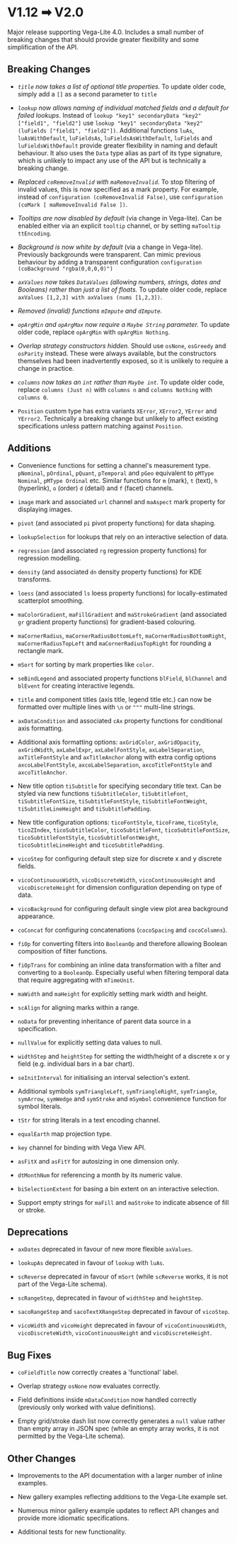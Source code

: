 # V1.12 ➡ V2.0

Major release supporting Vega-Lite 4.0. Includes a small number of breaking changes that should provide greater flexibility and some simplification of the API.

## Breaking Changes

- _`title` now takes a list of optional title properties._
  To update older code, simply add a `[]` as a second parameter to `title`

* _`lookup` now allows naming of individual matched fields and a default for failed lookups_.
  Instead of `lookup "key1" secondaryData "key2" ["field1", "field2"]` use `lookup "key1" secondaryData "key2" (luFields ["field1", "field2"])`. Additional functions `luAs`, `luAsWithDefault`, `luFieldsAs`, `luFieldsAsWithDefault`, `luFields` and `luFieldsWithDefault` provide greater flexibility in naming and default behaviour. It also uses the `Data` type alias as part of its type signature, which is unlikely to impact any use of the API but is technically a breaking change.

- _Replaced `coRemoveInvalid` with `maRemoveInvalid`_.
  To stop filtering of invalid values, this is now specified as a mark property. For example, instead of `configuration (coRemoveInvalid False)`, use `configuration (coMark [ maRemoveInvalid False ])`.

* _Tooltips are now disabled by default_ (via change in Vega-lite).
  Can be enabled either via an explicit `tooltip` channel, or by setting `maTooltip ttEncoding`.

- _Background is now white by default_ (via a change in Vega-lite).
  Previously backgrounds were transparent. Can mimic previous behaviour by adding a transparent configuration `configuration (coBackground "rgba(0,0,0,0)")`

* _`axValues` now takes `DataValues` (allowing numbers, strings, dates and Booleans) rather than just a list of floats._
  To update older code, replace `axValues [1,2,3] with axValues (nums [1,2,3])`.

- _Removed (invalid) functions `mImpute` and `dImpute`._

* _`opArgMin` and `opArgMax` now require a `Maybe String` parameter._
  To update older code, replace `opArgMin` with `opArgMin Nothing`.

- _Overlap strategy constructors hidden._
  Should use `osNone`, `osGreedy` and `osParity` instead. These were always available, but the constructors themselves had been inadvertently exposed, so it is unlikely to require a change in practice.

* _`columns` now takes an `int` rather than `Maybe int`._
  To update older code, replace `columns (Just n)` with `columns n` and `columns Nothing` with `columns 0`.

- `Position` custom type has extra variants `XError`, `XError2`, `YError` and `YError2`. Technically a breaking change but unlikely to affect existing specifications unless pattern matching against `Position`.

## Additions

- Convenience functions for setting a channel's measurement type. `pNominal`, `pOrdinal`, `pQuant`, `pTemporal` and `pGeo` equivalent to `pMType Nominal`, `pMType Ordinal` etc. Similar functions for `m` (mark), `t` (text), `h` (hyperlink), `o` (order) `d` (detail) and `f` (facet) channels.

* `image` mark and associated `url` channel and `maAspect` mark property for displaying images.

- `pivot` (and associated `pi` pivot property functions) for data shaping.

* `lookupSelection` for lookups that rely on an interactive selection of data.

- `regression` (and associated `rg` regression property functions) for regression modelling.

* `density` (and associated `dn` density property functions) for KDE transforms.

- `loess` (and associated `ls` loess property functions) for locally-estimated scatterplot smoothing.

* `maColorGradient`, `maFillGradient` and `maStrokeGradient` (and associated `gr` gradient property functions) for gradient-based colouring.

- `maCornerRadius`, `maCornerRadiusBottomLeft`, `maCornerRadiusBottomRight`, `maCornerRadiusTopLeft` and `maCornerRadiusTopRight` for rounding a rectangle mark.

* `mSort` for sorting by mark properties like `color`.

- `seBindLegend` and associated property functions `blField`, `blChannel` and `blEvent` for creating interactive legends.

* `title` and component titles (axis title, legend title etc.) can now be formatted over multiple lines with `\n` or `"""` multi-line strings.

- `axDataCondition` and associated `cAx` property functions for conditional axis formatting.

* Additional axis formatting options: `axGridColor`, `axGridOpacity`, `axGridWidth`, `axLabelExpr`, `axLabelFontStyle`, `axLabelSeparation`, `axTitleFontStyle` and `axTitleAnchor` along with extra config options `axcoLabelFontStyle`, `axcoLabelSeparation`, `axcoTitleFontStyle` and `axcoTitleAnchor`.

- New title option `tiSubtitle` for specifying secondary title text. Can be styled via new functions `tiSubtitleColor`, `tiSubtitleFont`, `tiSubtitleFontSize`, `tiSubtitleFontStyle`, `tiSubtitleFontWeight`, `tiSubtitleLineHeight` and `tiSubtitlePadding`.

* New title configuration options: `ticoFontStyle`, `ticoFrame`, `ticoStyle`, `ticoZIndex`, `ticoSubtitleColor`, `ticoSubtitleFont`, `ticoSubtitleFontSize`, `ticoSubtitleFontStyle`, `ticoSubtitleFontWeight`, `ticoSubtitleLineHeight` and `ticoSubtitlePadding`.

- `vicoStep` for configuring default step size for discrete x and y discrete fields.

* `vicoContinuousWidth`, `vicoDiscreteWidth`, `vicoContinuousHeight` and `vicoDiscreteHeight` for dimension configuration depending on type of data.

- `vicoBackground` for configuring default single view plot area background appearance.

* `coConcat` for configuring concatenations (`cocoSpacing` and `cocoColumns`).

- `fiOp` for converting filters into `BooleanOp` and therefore allowing Boolean composition of filter functions.

* `fiOpTrans` for combining an inline data transformation with a filter and converting to a `BooleanOp`. Especially useful when filtering temporal data that require aggregating with `mTimeUnit`.

- `maWidth` and `maHeight` for explicitly setting mark width and height.

* `scAlign` for aligning marks within a range.

- `noData` for preventing inheritance of parent data source in a specification.

* `nullValue` for explicitly setting data values to null.

- `widthStep` and `heightStep` for setting the width/height of a discrete x or y field (e.g. individual bars in a bar chart).

* `seInitInterval` for initialising an interval selection's extent.

- Additional symbols `symTriangleLeft`, `symTriangleRight`, `symTriangle`, `symArrow`, `symWedge` and `symStroke` and `mSymbol` convenience function for symbol literals.

* `tStr` for string literals in a text encoding channel.

- `equalEarth` map projection type.

* `key` channel for binding with Vega View API.

- `asFitX` and `asFitY` for autosizing in one dimension only.

* `dtMonthNum` for referencing a month by its numeric value.

- `biSelectionExtent` for basing a bin extent on an interactive selection.

- Support empty strings for `maFill` and `maStroke` to indicate absence of fill or stroke.

## Deprecations

- `axDates` deprecated in favour of new more flexible `axValues`.

* `lookupAs` deprecated in favour of `lookup` with `luAs`.

- `scReverse` deprecated in favour of `mSort` (while `scReverse` works, it is not part of the Vega-Lite schema).

* `scRangeStep`, deprecated in favour of `widthStep` and `heightStep`.

- `sacoRangeStep` and `sacoTextXRangeStep` deprecated in favour of `vicoStep`.

* `vicoWidth` and `vicoHeight` deprecated in favour of `vicoContinuousWidth`, `vicoDiscreteWidth`, `vicoContinuousHeight` and `vicoDiscreteHeight`.

## Bug Fixes

- `coFieldTitle` now correctly creates a 'functional' label.

* Overlap strategy `osNone` now evaluates correctly.

- Field definitions inside `mDataCondition` now handled correctly (previously only worked with value definitions).

* Empty grid/stroke dash list now correctly generates a `null` value rather than empty array in JSON spec (while an empty array works, it is not permitted by the Vega-Lite schema).

## Other Changes

- Improvements to the API documentation with a larger number of inline examples.

* New gallery examples reflecting additions to the Vega-Lite example set.

- Numerous minor gallery example updates to reflect API changes and provide more idiomatic specifications.

* Additional tests for new functionality.
